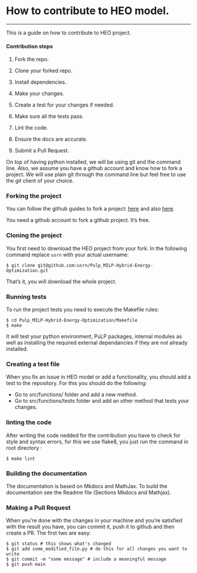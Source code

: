 # How to contribute to HEO model.
---

This is a guide on how to contribute to HEO project.

#### Contribution steps

1. Fork the repo.

2. Clone your forked repo.

3. Install dependencies.

4. Make your changes.

5. Create a test for your changes if needed.

6. Make sure all the tests pass.

7. Lint the code.

8. Ensure the docs are accurate.

9. Submit a Pull Request.

On top of having python installed, we will be using git and the command line. Also, we assume you have a github account and know how to fork a project. We will use plain git through the command line but feel free to use the git client of your choice.

### Forking the project
You can follow the github guides to fork a project: [here](https://docs.github.com/en/get-started/quickstart/contributing-to-projects) and also [here](https://docs.github.com/en/get-started/quickstart/fork-a-repo).

You need a github account to fork a github project. It’s free.

### Cloning the project
You first need to download the HEO project from your fork. In the following command replace ``usrn`` with your actual username:

```
$ git clone git@github.com:usrn/Pulp_MILP-Hybrid-Energy-Optimization.git
```
That’s it, you will download the whole project.


### Running tests
To run the project tests you need to execute the Makefile rules:

```
$ cd Pulp_MILP-Hybrid-Energy-Optimization/Makefile
$ make
```
It will test your python environment, PuLP packages, internal modules as well as installing the required external dependancies if they are not already installed.

### Creating a test file
When you fix an issue in HEO model or add a functionality, you should add a test to the repository. For this you should do the following: 

 - Go to src/functions/ folder and add a new method.
 - Go to src/functions/tests folder and add an other method that tests your changes.

### linting the code
After writing the code nedded for the contribution you have to check for style and syntax errors, for this we use flake8, you just run the command in root directory : 

```
$ make lint
```


### Building the documentation
The documentation is based on Mkdocs and MathJax. 
To build the documentation see the Readme file (Sections Mkdocs and Mathjax). 

### Making a Pull Request
When you’re done with the changes in your machine and you’re satisfied with the result you have, you can commit it, push it to github and then create a PR. The first two are easy:

```
$ git status # this shows what's changed
$ git add some_modified_file.py # do this for all changes you want to write
$ git commit -m "some message" # include a meaningful message
$ git push main
```